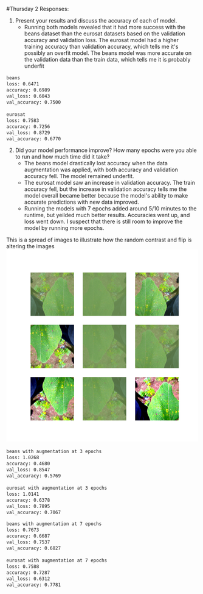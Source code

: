 #Thursday 2 Responses: 
1. Present your results and discuss the accuracy of each of model.
    - Running both models revealed that it had more success with the beans dataset than the eurosat datasets based on the validation accuracy and validation loss. The eurosat model had a higher training accuracy than validation accuracy, which tells me it's possibly an overfit model. The beans model was more accurate on the validation data than the train data, which tells me it is probably underfit
    
```
beans
loss: 0.6471
accuracy: 0.6989
val_loss: 0.6043
val_accuracy: 0.7500

eurosat
loss: 0.7583
accuracy: 0.7256
val_loss: 0.8729
val_accuracy: 0.6770
```

2. Did your model performance improve? How many epochs were you able to run and how much time did it take?
   - The beans model drastically lost accuracy when the data augmentation was applied, with both accuracy and validation accuracy fell. The model remained underfit.
   - The eurosat model saw an increase in validation accuracy. The train accuracy fell, but the increase in validation accuracy tells me the model overall became better because the model's ability to make accurate predictions with new data improved.
   - Running the models with 7 epochs added around 5/10 minutes to the runtime, but yeilded much better results. Accuracies went up, and loss went down. I suspect that there is still room to improve the model by running more epochs.

This is a spread of images to illustrate how the random contrast and flip is altering the images
![img_1.png](img_1.png)

```
beans with augmentation at 3 epochs
loss: 1.0268
accuracy: 0.4680
val_loss: 0.8547
val_accuracy: 0.5769

eurosat with augmentation at 3 epochs
loss: 1.0141
accuracy: 0.6378
val_loss: 0.7895
val_accuracy: 0.7067
```

```
beans with augmentation at 7 epochs
loss: 0.7673
accuracy: 0.6687
val_loss: 0.7537
val_accuracy: 0.6827

eurosat with augmentation at 7 epochs
loss: 0.7588
accuracy: 0.7287
val_loss: 0.6312
val_accuracy: 0.7781
```